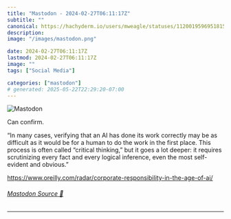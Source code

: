 ```yaml
---
title: "Mastodon - 2024-02-27T06:11:17Z"
subtitle: ""
canonical: https://hachyderm.io/users/mweagle/statuses/112001959695181533
description:
image: "/images/mastodon.png"

date: 2024-02-27T06:11:17Z
lastmod: 2024-02-27T06:11:17Z
image: ""
tags: ["Social Media"]

categories: ["mastodon"]
# generated: 2025-05-22T22:29:20-07:00
---
```

![Mastodon](/images/mastodon.png)

<p>Can confirm.</p><p>“In many cases, verifying that an AI has done its work correctly may be as difficult as it would be for a human to do the work in the first place. This process is often called “critical thinking,” but it goes a lot deeper: it requires scrutinizing every fact and every logical inference, even the most self-evident and obvious.”</p><p><a href="https://www.oreilly.com/radar/corporate-responsibility-in-the-age-of-ai/" target="_blank" rel="nofollow noopener noreferrer" translate="no"><span class="invisible">https://www.</span><span class="ellipsis">oreilly.com/radar/corporate-re</span><span class="invisible">sponsibility-in-the-age-of-ai/</span></a></p>


###### [Mastodon Source 🐘](https://hachyderm.io/@mweagle/112001959695181533)

___
